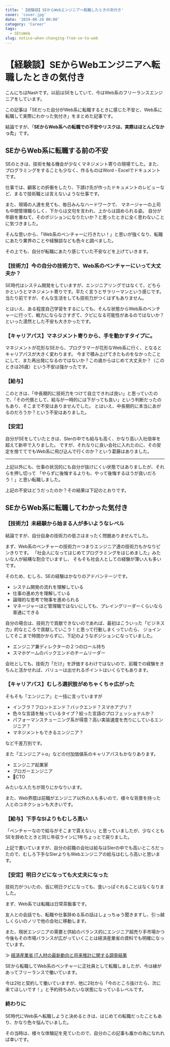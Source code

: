 ```yaml
---
title: '【経験談】SEからWebエンジニアへ転職したときの気付き'
cover: 'cover.jpg'
date: '2019-08-24 00:00'
category: 'Career'
tags:
  - SEtoWeb
slug: notice-when-changing-from-se-to-web
---
```


# 【経験談】SEからWebエンジニアへ転職したときの気付き

こんにちはNashです。以前はSEをしていて、今はWeb系のフリーランスエンジニアをしています。

この記事は「SEだった自分がWeb系に転職するときに感じた不安と、Web系に転職して実際にわかった気付き」をまとめた記事です。

結論ですが、「**SEからWeb系への転職での不安やリスクは、実際はほとんどなかった**」です。

## SEからWeb系に転職する前の不安

SEのときは、技術を触る機会が少なくマネジメント寄りの現場でした。また、プログラミングをすることも少なく、作るものはWord・Excelでドキュメントです。

仕事では、顧客との折衝をしたり、下請け先が作ったドキュメントのレビューなど、まるで技術職とは言えないような仕事です。

また、現場の人達を見ても、毎日みんなハードワークで、
マネージャーの上司も中間管理職らしく、下からは文句を言われ、上からは詰められる姿。
自分が年齢を重ねて、そのポジションになりたいか？と思ったときに全く思わないことに気づきました。

そんな思いから、「Web系のベンチャーに行きたい！」と思いが強くなり、転職にあたり業界のことや経験談なども色々と調べました。

その上でも、自分が転職にあたり感じていた不安などを上げていきます。

### 【技術力】今の自分の技術力で、Web系のベンチャーにいって大丈夫か？

SE時代はシステム開発をしていますが、エンジニアリングではなくて、どちらかというとマネジメント寄りです。平たく言うとサラリーマンという感じです。
当たり前ですが、そんな生活をしても技術力がつくはずもありません。

とはいえ、ある程度自己学習をするにしても、そんな状態からWeb系のベンチャーに行って、戦力にならなさすぎて、クビになる可能性があるのではないか？
といった漠然とした不安も大きかったです。

### 【キャリアパス】マネジメント寄りから、手を動かすタイプに。

マネジメントが花形なSEから、プログラマーが花形なWeb系に行く、となるとキャリアパスが大きく変わります。
今まで積み上げてきたものをなかったことにして、また再出発になるのではないか？この歳からはじめて大丈夫か？（このときは26歳）という不安は強かったです。

### 【給与】

このときは、「中長期的に技術力をつけて自立できれば良い」と思っていたので、「その代償として、給与が一時的には下がっても良い」という判断だったのもあり、そこまで不安はありませんでした。
とはいえ、中長期的に本当にあがるのだろうか？という不安はありました。

### 【安定】

自分がSEをしていたときは、SIerの中でも給与も高く、かなり高い入社倍率を超えて新卒で入りました。
ですが、それなりに良い会社に入れたのに、その安定を捨ててでもWeb系に飛び込んで行くのか？という葛藤はありました。

---

上記以外にも、仕事の状況的にも自分が抜けにくい状態ではありましたが、それらを押し切って
「やらずに後悔するよりも、やって後悔するほうが良いだろう！」と思い転職しました。

上記の不安はどうだったのか？その結果は下記のとおりです。

## SEからWeb系に転職してわかった気付き

### 【技術力】未経験から始まる人が多いようなレベル

結論ですが、自分自身の技術力の低さはまったく問題ありませんでした。

まず、Web系のベンチャーの技術力＝つまりエンジニア達の技術力もかなりピンきりです。
「社会人になってはじめてプログラミングをはじめました」みたいな人が結構な割合でいますし、
そもそも社会人としての経験が薄い人も多いです。

そのため、むしろ、SEの経験はかなりのアドバンテージです。

- システム開発の流れを理解している
- 仕事の進め方を理解している
- 論理的な思考で物事を進められる
- マネージャーほど管理職ではないにしても、プレイングリーダーくらいなら普通にできる

自分の場合は、技術力で貢献できないのであれば、最初はこういった「ビジネス力」的なところで貢献していこう！と思って行動しまくっていたら、
ジョインしてそこまで時間かからずに、下記のようなポジションになっていました。

- エンジニア兼ディレクターの２つのロール持ち
- スマホゲームのバックエンドのチームリーダー

会社としても、技術力「だけ」を評価するわけではないので、前職での経験をきちんと活かせれば、バリューは出せれるポイントはいくらでもあります。

### 【キャリアパス】むしろ選択肢がめちゃくちゃ広がった

そもそも「エンジニア」と一括に言っていますが

- インフラ？フロントエンド？バックエンド？スマホアプリ？
- 色々な言語を触っているタイプ？絞った言語のプロフェッショナルか？
- パフォーマンスチューニング系が得意？高い実装速度を売りにしているエンジニア？
- マネジメントもできるエンジニア？

など千差万別です。

また「エンジニア＋α」などの付加価値系のキャリアパスもかなりあります。

- エンジニア起業家
- ブロガーエンジニア
- CTO

みたいな人たちが周りにかなりいます。

また、Web界隈は前職がエンジニア以外の人も多いので、様々な背景を持った人とのコネクションも大きいです。

### 【給与】下手なSIよりもむしろ高い

「ベンチャーなので給与がそこまで貰えない」と思っていましたが、少なくともSEを辞めたときと同じ年収ラインに1年ちょっとで戻りました。

上記で書いていますが、自分の前職の会社は給与はSIerの中でも高いところだったので、むしろ下手なSIerよりもWebエンジニアの給与はむしろ高いと思います。


### 【安定】明日クビになっても大丈夫になった

技術力がついたの、仮に明日クビになっても、食いっぱぐれることはなくなりました。

まず、Web系では転職は日常茶飯事です。

友人との会話でも、転職や仕事辞める系の話はしょっちゅう聞きますし、引っ越しくらいのノリで他の会社に移動します。

また、現状エンジニアの需要と供給のバランス的にエンジニア超売り手市場かつ今後もその市場バランスが広がっていくことは経済産業省の資料でも明確になっています。

≫ [経済産業省 IT人材の最新動向と将来推計に関する調査結果](https://www.meti.go.jp/policy/it_policy/jinzai/27FY/ITjinzai_report_summary.pdf)

SEから転職してWeb系のベンチャーに正社員として転職しましたが、今は縁があってフリーランスで働いています。

今は2社と契約して働いていますが、他に2社から「今のところ抜けたら、次に来てほしいです！」と予約待ちみたいな状態になっているレベルです。


### 終わりに

SE時代にWeb系へ転職しようと決めるときは、はじめての転職だったこともあり、かなり色々悩んでいました。

その当時は、様々な体験記を見ていたので、自分のこの記事も誰かの為になれれば幸いです。
